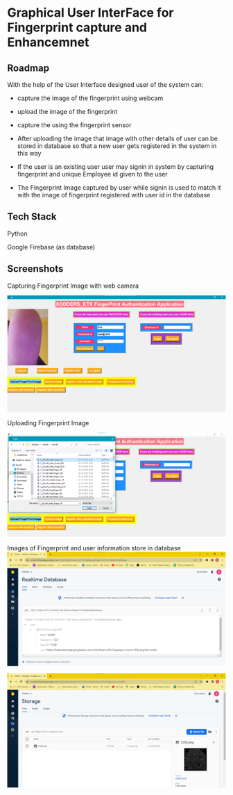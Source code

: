 
# Graphical User InterFace for Fingerprint capture and Enhancemnet




## Roadmap
With the help of the User Interface designed user of the system can: 
- capture the image of the fingerprint using webcam

- upload the image of the fingerprint 

- capture the using the fingerprint sensor 

- After uploading the image that image with other details of user can be stored in database so that a new user gets registered in the system in this way 

- If the user  is an existing user user may signin in system by capturing fingerprint and unique Employee id given to the user

- The Fingerprint Image captured by user while signin is used to match it with the image of fingerprint registered with user id in the database 


## Tech Stack
Python

Google Firebase (as database)



## Screenshots
Capturing Fingerprint Image with web camera 

![App Screenshot](https://github.com/happy-harsh/Fingerprint_Authentication/blob/master/User%20interface/Readme%20images/Screenshot%202022-09-21%20122629.png?raw=true)

Uploading Fingerprint Image

![App Screenshot](https://github.com/happy-harsh/Fingerprint_Authentication/blob/master/User%20interface/Readme%20images/Screenshot%202022-09-21%20124058.png?raw=true)

Images of Fingerprint and user information store in database 
![App Screenshot](https://github.com/happy-harsh/Fingerprint_Authentication/blob/master/User%20interface/Readme%20images/Screenshot%202022-09-21%20124624.png?raw=true)


![App Screenshot](https://github.com/happy-harsh/Fingerprint_Authentication/blob/master/User%20interface/Readme%20images/Screenshot%202022-09-21%20124834.png?raw=true)


